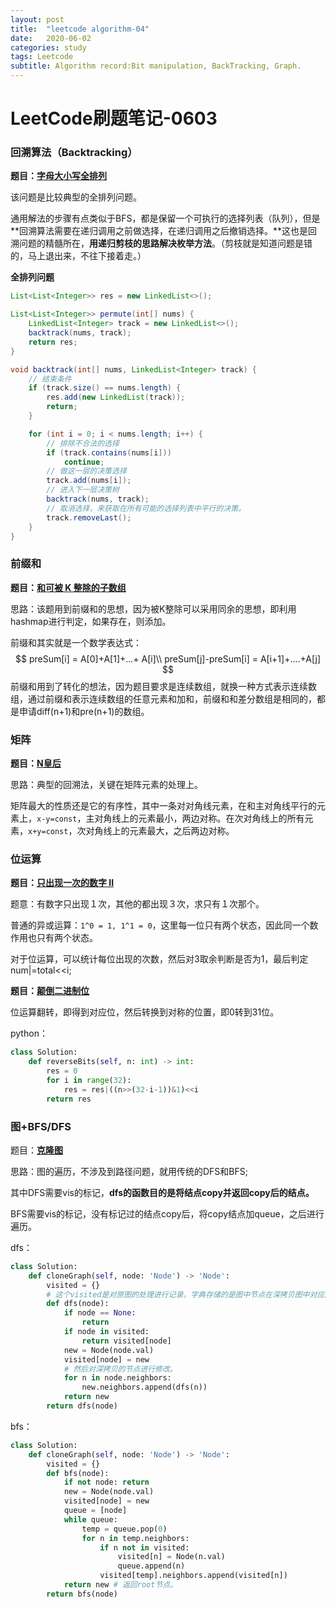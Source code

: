 ```yaml
---
layout: post
title:  "leetcode algorithm-04"
date:   2020-06-02
categories: study
tags: Leetcode
subtitle: Algorithm record:Bit manipulation, BackTracking, Graph.
---
```


# LeetCode刷题笔记-0603

### 回溯算法（Backtracking）

**题目：[字母大小写全排列](https://leetcode-cn.com/problems/letter-case-permutation/)**

该问题是比较典型的全排列问题。

通用解法的步骤有点类似于BFS，都是保留一个可执行的选择列表（队列），但是**回溯算法需要在递归调用之前做选择，在递归调用之后撤销选择。**这也是回溯问题的精髓所在，**用递归剪枝的思路解决枚举方法**。（剪枝就是知道问题是错的，马上退出来，不往下接着走。）

**全排列问题**

```java
List<List<Integer>> res = new LinkedList<>();

List<List<Integer>> permute(int[] nums) {
    LinkedList<Integer> track = new LinkedList<>();
    backtrack(nums, track);
    return res;
}

void backtrack(int[] nums, LinkedList<Integer> track) {
    // 结束条件
    if (track.size() == nums.length) {
        res.add(new LinkedList(track));
        return;
    }

    for (int i = 0; i < nums.length; i++) {
        // 排除不合法的选择
        if (track.contains(nums[i]))
            continue;
        // 做这一层的决策选择
        track.add(nums[i]);
        // 进入下一层决策树
        backtrack(nums, track);
        // 取消选择，来获取在所有可能的选择列表中平行的决策。
        track.removeLast();
    }
}
```

### 前缀和

**题目：[和可被 K 整除的子数组](https://leetcode-cn.com/problems/subarray-sums-divisible-by-k/)**

思路：该题用到前缀和的思想，因为被K整除可以采用同余的思想，即利用hashmap进行判定，如果存在，则添加。

前缀和其实就是一个数学表达式：
$$
preSum[i] = A[0]+A[1]+...+	A[i]\\
preSum[j]-preSum[i] = A[i+1]+....+A[j]
$$
前缀和用到了转化的想法，因为题目要求是连续数组，就换一种方式表示连续数组，通过前缀和表示连续数组的任意元素和加和，前缀和和差分数组是相同的，都是申请diff(n+1)和pre(n+1)的数组。

### **矩阵**

**题目：[N皇后](https://leetcode-cn.com/problems/n-queens/)**

思路：典型的回溯法，关键在矩阵元素的处理上。

矩阵最大的性质还是它的有序性，其中一条对对角线元素，在和主对角线平行的元素上，`x-y=const`，主对角线上的元素最小，两边对称。在次对角线上的所有元素，`x+y=const`，次对角线上的元素最大，之后两边对称。

### 位运算

**题目：[只出现一次的数字 II](https://leetcode-cn.com/problems/single-number-ii/)**

题意：有数字只出现１次，其他的都出现３次，求只有１次那个。

普通的异或运算：`1^0 = 1, 1^1 = 0`，这里每一位只有两个状态，因此同一个数作用也只有两个状态。

对于位运算，可以统计每位出现的次数，然后对3取余判断是否为1，最后判定num|=total<<i;

**题目：[颠倒二进制位](https://leetcode-cn.com/problems/reverse-bits/)**

位运算翻转，即得到对应位，然后转换到对称的位置，即0转到31位。

python：

```python
class Solution:
    def reverseBits(self, n: int) -> int:
        res = 0
        for i in range(32):
            res = res|((n>>(32-i-1))&1)<<i
        return res
```

### 图+BFS/DFS

题目：**[克隆图](https://leetcode-cn.com/problems/clone-graph/)**

思路：图的遍历，不涉及到路径问题，就用传统的DFS和BFS;

其中DFS需要vis的标记，**dfs的函数目的是将结点copy并返回copy后的结点。**

BFS需要vis的标记，没有标记过的结点copy后，将copy结点加queue，之后进行遍历。

dfs：

```python
class Solution:
    def cloneGraph(self, node: 'Node') -> 'Node':
        visited = {}
        # 这个visited是对原图的处理进行记录，字典存储的是图中节点在深拷贝图中对应的节点，一种map关系。
        def dfs(node):
            if node == None:
                return 
            if node in visited:
                return visited[node]
            new = Node(node.val)
            visited[node] = new
            # 然后对深拷贝的节点进行修改。
            for n in node.neighbors:
                new.neighbors.append(dfs(n))
            return new
        return dfs(node)
```

bfs：

```python
class Solution:
    def cloneGraph(self, node: 'Node') -> 'Node':
        visited = {}
        def bfs(node):
            if not node: return
            new = Node(node.val)
            visited[node] = new  
            queue = [node]
            while queue:
                temp = queue.pop(0)
                for n in temp.neighbors:
                    if n not in visited:
                        visited[n] = Node(n.val)
                        queue.append(n)
                    visited[temp].neighbors.append(visited[n])
            return new # 返回root节点。
        return bfs(node)
```
